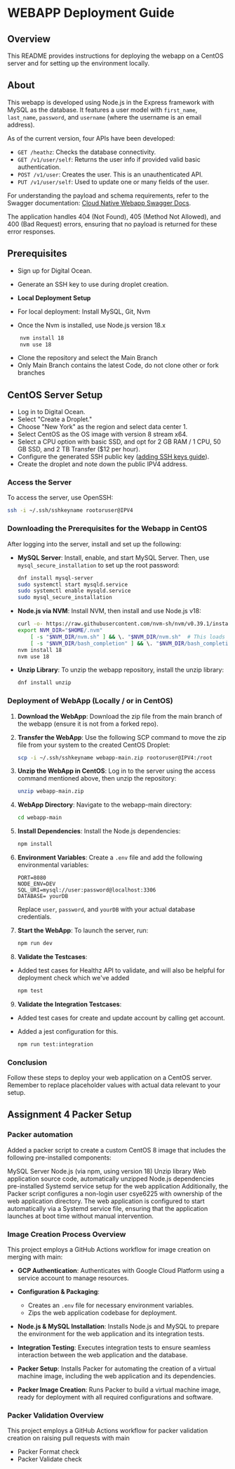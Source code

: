 # WEBAPP Deployment Guide

## Overview

This README provides instructions for deploying the webapp on a CentOS server and for setting up the environment locally.

## About

This webapp is developed using Node.js in the Express framework with MySQL as the database. It features a user model with `first_name`, `last_name`, `password`, and `username` (where the username is an email address).

As of the current version, four APIs have been developed:
- `GET /heathz`: Checks the database connectivity.
- `GET /v1/user/self`: Returns the user info if provided valid basic authentication.
- `POST /v1/user`: Creates the user. This is an unauthenticated API.
- `PUT /v1/user/self`: Used to update one or many fields of the user.

For understanding the payload and schema requirements, refer to the Swagger documentation: [Cloud Native Webapp Swagger Docs](https://app.swaggerhub.com/apis-docs/csye6225-webapp/cloud-native-webapp/2024.spring.02).

The application handles 404 (Not Found), 405 (Method Not Allowed), and 400 (Bad Request) errors, ensuring that no payload is returned for these error responses.

## Prerequisites

- Sign up for Digital Ocean.
- Generate an SSH key to use during droplet creation.

- **Local Deployment Setup**
- For local deployment: Install MySQL, Git, Nvm
- Once the Nvm is installed, use Node.js version 18.x
```bash
    nvm install 18
    nvm use 18
```
- Clone the repository and select the Main Branch
- Only Main Branch contains the latest Code, do not clone other or fork branches

## CentOS Server Setup

- Log in to Digital Ocean.
- Select "Create a Droplet."
- Choose "New York" as the region and select data center 1.
- Select CentOS as the OS image with version 8 stream x64.
- Select a CPU option with basic SSD, and opt for 2 GB RAM / 1 CPU, 50 GB SSD, and 2 TB Transfer ($12 per hour).
- Configure the generated SSH public key ([adding SSH keys guide](https://docs.digitalocean.com/products/droplets/how-to/add-ssh-keys/create-with-openssh/)).
- Create the droplet and note down the public IPV4 address.

### Access the Server

To access the server, use OpenSSH:

```bash
ssh -i ~/.ssh/sshkeyname rootoruser@IPV4
```

### Downloading the Prerequisites for the Webapp in CentOS

After logging into the server, install and set up the following:

- **MySQL Server**: Install, enable, and start MySQL Server. Then, use `mysql_secure_installation` to set up the root password:

    ```bash
    dnf install mysql-server
    sudo systemctl start mysqld.service
    sudo systemctl enable mysqld.service
    sudo mysql_secure_installation
    ```

- **Node.js via NVM**: Install NVM, then install and use Node.js v18:

    ```bash
    curl -o- https://raw.githubusercontent.com/nvm-sh/nvm/v0.39.1/install.sh | bash
    export NVM_DIR="$HOME/.nvm"
        [ -s "$NVM_DIR/nvm.sh" ] && \. "$NVM_DIR/nvm.sh"  # This loads nvm
        [ -s "$NVM_DIR/bash_completion" ] && \. "$NVM_DIR/bash_completion"    
    nvm install 18
    nvm use 18
    ```


- **Unzip Library**: To unzip the webapp repository, install the unzip library:

    ```bash
    dnf install unzip
    ```

### Deployment of WebApp (Locally / or in CentOS)


1. **Download the WebApp**: Download the zip file from the main branch of the webapp (ensure it is not from a forked repo).

2. **Transfer the WebApp**: Use the following SCP command to move the zip file from your system to the created CentOS Droplet:

    ```bash
    scp -i ~/.ssh/sshkeyname webapp-main.zip rootoruser@IPV4:/root
    ```

3. **Unzip the WebApp in CentOS**: Log in to the server using the access command mentioned above, then unzip the repository:

    ```bash
    unzip webapp-main.zip
    ```

4. **WebApp Directory**: Navigate to the webapp-main directory:

    ```bash
    cd webapp-main
    ```

5. **Install Dependencies**: Install the Node.js dependencies:

    ```bash
    npm install
    ```

6. **Environment Variables**: Create a `.env` file and add the following environmental variables:

    ```env
    PORT=8080
    NODE_ENV=DEV
    SQL_URI=mysql://user:password@localhost:3306
    DATABASE= yourDB
    ```

    Replace `user`, `password`, and `yourDB` with your actual database credentials.

7. **Start the WebApp**: To launch the server, run:

    ```bash
    npm run dev
    ```

8. **Validate the Testcases**:
 - Added test cases for Healthz API to validate, and will also be helpful for deployment check which we've added

    ```bash
    npm test
    ```

9. **Validate the Integration Testcases**:
 - Added test cases for create and update account by calling get account.
 - Added a jest configuration for this.

    ```bash
    npm run test:integration
    ```

### Conclusion

Follow these steps to deploy your web application on a CentOS server. Remember to replace placeholder values with actual data relevant to your setup.


##  Assignment 4 Packer Setup

### Packer automation

Added a packer script to create a custom CentOS 8 image that includes the following pre-installed components:

MySQL Server
Node.js (via npm, using version 18)
Unzip library
Web application source code, automatically unzipped
Node.js dependencies pre-installed
Systemd service setup for the web application
Additionally, the Packer script configures a non-login user csye6225 with ownership of the web application directory. The web application is configured to start automatically via a Systemd service file, ensuring that the application launches at boot time without manual intervention.

### Image Creation Process Overview

This project employs a GitHub Actions workflow for image creation on merging with main:

- **GCP Authentication**: Authenticates with Google Cloud Platform using a service account to manage resources.

- **Configuration & Packaging**:
  - Creates an `.env` file for necessary environment variables.
  - Zips the web application codebase for deployment.

- **Node.js & MySQL Installation**: Installs Node.js and MySQL to prepare the environment for the web application and its integration tests.

- **Integration Testing**: Executes integration tests to ensure seamless interaction between the web application and the database.

- **Packer Setup**: Installs Packer for automating the creation of a virtual machine image, including the web application and its dependencies.

- **Packer Image Creation**: Runs Packer to build a virtual machine image, ready for deployment with all required configurations and software.

### Packer Validation Overview
This project employs a GitHub Actions workflow for packer validation creation on raising pull requests with main

- Packer Format check 
- Packer Validate check


